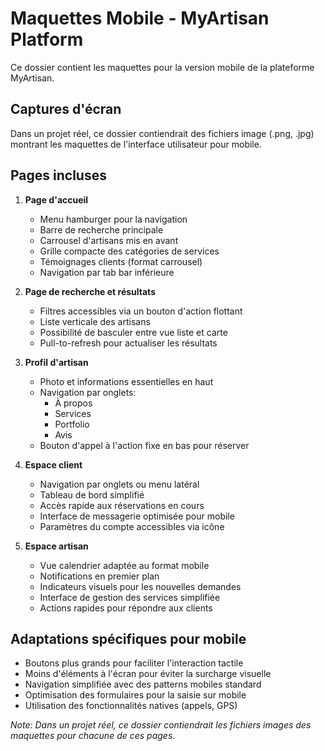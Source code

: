 # Maquettes Mobile - MyArtisan Platform

Ce dossier contient les maquettes pour la version mobile de la plateforme MyArtisan.

## Captures d'écran

Dans un projet réel, ce dossier contiendrait des fichiers image (.png, .jpg) montrant les maquettes de l'interface utilisateur pour mobile.

## Pages incluses

1. **Page d'accueil**
   - Menu hamburger pour la navigation
   - Barre de recherche principale
   - Carrousel d'artisans mis en avant
   - Grille compacte des catégories de services
   - Témoignages clients (format carrousel)
   - Navigation par tab bar inférieure

2. **Page de recherche et résultats**
   - Filtres accessibles via un bouton d'action flottant
   - Liste verticale des artisans
   - Possibilité de basculer entre vue liste et carte
   - Pull-to-refresh pour actualiser les résultats

3. **Profil d'artisan**
   - Photo et informations essentielles en haut
   - Navigation par onglets:
     - À propos
     - Services
     - Portfolio
     - Avis
   - Bouton d'appel à l'action fixe en bas pour réserver
   
4. **Espace client**
   - Navigation par onglets ou menu latéral
   - Tableau de bord simplifié
   - Accès rapide aux réservations en cours
   - Interface de messagerie optimisée pour mobile
   - Paramètres du compte accessibles via icône
   
5. **Espace artisan**
   - Vue calendrier adaptée au format mobile
   - Notifications en premier plan
   - Indicateurs visuels pour les nouvelles demandes
   - Interface de gestion des services simplifiée
   - Actions rapides pour répondre aux clients

## Adaptations spécifiques pour mobile

- Boutons plus grands pour faciliter l'interaction tactile
- Moins d'éléments à l'écran pour éviter la surcharge visuelle
- Navigation simplifiée avec des patterns mobiles standard
- Optimisation des formulaires pour la saisie sur mobile
- Utilisation des fonctionnalités natives (appels, GPS)

*Note: Dans un projet réel, ce dossier contiendrait les fichiers images des maquettes pour chacune de ces pages.*